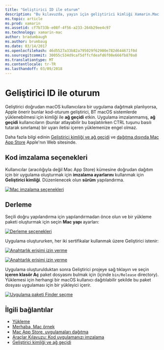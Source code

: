 ```yaml
---
title: "Geliştirici ID ile oturum"
description: "Bu kılavuzda, yayın için geliştirici kimliği Xamarin.Mac uygulama imzalama aracılığıyla anlatılmaktadır."
ms.topic: article
ms.prod: xamarin
ms.assetid: cf7b733b-e08f-4f56-a233-264b29ee4c97
ms.technology: xamarin-mac
author: bradumbaugh
ms.author: brumbaug
ms.date: 03/14/2017
ms.openlocfilehash: 46d5527a33b82a795029f62900e782d644671f0d
ms.sourcegitcommit: 30055c534d9caf5dffcfdeafd6f08e666fb870a8
ms.translationtype: MT
ms.contentlocale: tr-TR
ms.lasthandoff: 03/09/2018
---
```

# <a name="sign-with-developer-id"></a>Geliştirici ID ile oturum

Geliştirici doğrudan macOS kullanıcılara bir uygulama dağıtmak planlıyorsa, Apple önerir bunlar kod-oturum geliştirici, BT macOS sistemlerde yüklenebilmesi için kimliği ile **ağ geçidi** etkin. Uygulama imzalanmamış, **ağ geçidi** kullanıcıların (bunlar atlayabilir bu başlatılırken CTRL tuşunu basılı tutarak sınırlama) bir uyarı iletisi içeren yüklemenize engel olmaz.

Daha fazla bilgi edinin [Geliştirici kimliği ve ağ geçidi](https://developer.apple.com/resources/developer-id/) ve [dağıtma dışında Mac App Store](https://developer.apple.com/library/content/documentation/IDEs/Conceptual/AppDistributionGuide/Introduction/Introduction.html) Apple'nın Web sitesinde.

## <a name="code-signing-options"></a>Kod imzalama seçenekleri

Kullanıcılar (aracılığıyla değil Mac App Store) kümesine doğrudan dağıtım için bir uygulama oluşturmak için **imzalama ayarlarını** kullanmak için **Geliştirici kimliği**. Düzenlenecek olun **sürüm** yapılandırma.

 [![](signing-images/config02.png "Mac imzalama seçenekleri")](signing-images/config02.png#lightbox)


## <a name="build"></a>Derleme

Seçili doğru yapılandırma için yapılandırmadan önce olun ve bir yükleme paketi oluşturmak için seçin **Mac yapı** ayarları:

[![](signing-images/config03.png "Derleme seçenekleri")](signing-images/config03.png#lightbox)

Uygulama oluştururken, her iki sertifikalar kullanmak üzere Geliştirici istenir:

 [![](signing-images/image57.png "Anahtarlık erişimi izin verme")](signing-images/image57.png#lightbox)

 [![](signing-images/image58.png "Anahtarlık erişimi izin verme")](signing-images/image58.png#lightbox)

Uygulama oluşturulduktan sonra Geliştirici projeye sağ tıklayın ve seçin **içeren klasör Aç** paket dosyasını bulmak için (içinde `bin/Release` directory). Yüklemesi için herhangi bir macOS kullanıcı dağıtılabilir şekilde bu paket dosyası uygulaması için bir yükleyici içerir.

 [![](signing-images/image59.png "Uygulama paketi Finder seçme")](signing-images/image59.png#lightbox)

## <a name="related-links"></a>İlgili bağlantılar

- [Yükleme](~//mac/get-started/installation.md)
- [Merhaba, Mac örnek](~//mac/get-started/hello-mac.md)
- [Mac App Store, uygulamaları dağıtma](https://developer.apple.com/devcenter/mac/checklist/)
- [Araçlar Kılavuzu: Kod uygulamanızı imzalama](https://developer.apple.com/library/mac/#documentation/ToolsLanguages/Conceptual/OSXWorkflowGuide/CodeSigning/CodeSigning.html)
- [Geliştirici kimliği ve ağ geçidi](https://developer.apple.com/resources/developer-id/)
